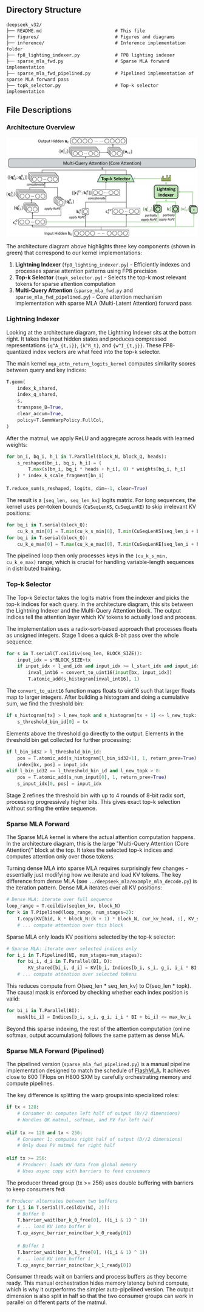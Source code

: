 ## Directory Structure

```
deepseek_v32/
├── README.md                           # This file
├── figures/                            # Figures and diagrams
├── inference/                          # Inference implementation folder
├── fp8_lighting_indexer.py             # FP8 lighting indexer
├── sparse_mla_fwd.py                   # Sparse MLA forward implementation
├── sparse_mla_fwd_pipelined.py         # Pipelined implementation of sparse MLA forward pass
├── topk_selector.py                    # Top-k selector implementation
```

## File Descriptions

### Architecture Overview

![DeepSeek V3.2 Architecture](./figures/v32_arch.png)

The architecture diagram above highlights three key components (shown in green) that correspond to our kernel implementations:

1. **Lightning Indexer** (`fp8_lighting_indexer.py`) - Efficiently indexes and processes sparse attention patterns using FP8 precision
2. **Top-k Selector** (`topk_selector.py`) - Selects the top-k most relevant tokens for sparse attention computation
3. **Multi-Query Attention** (`sparse_mla_fwd.py` and `sparse_mla_fwd_pipelined.py`) - Core attention mechanism implementation with sparse MLA (Multi-Latent Attention) forward pass

### Lightning Indexer

Looking at the architecture diagram, the Lightning Indexer sits at the bottom right. It takes the input hidden states and produces compressed representations `{q^A_{t,i}}`, `{k^R_t}`, and `{w^I_{t,j}}`. These FP8-quantized index vectors are what feed into the top-k selector.

The main kernel `mqa_attn_return_logits_kernel` computes similarity scores between query and key indices:

```python
T.gemm(
    index_k_shared,
    index_q_shared,
    s,
    transpose_B=True,
    clear_accum=True,
    policy=T.GemmWarpPolicy.FullCol,
)
```

After the matmul, we apply ReLU and aggregate across heads with learned weights:

```python
for bn_i, bq_i, h_i in T.Parallel(block_N, block_Q, heads):
    s_reshaped[bn_i, bq_i, h_i] = (
        T.max(s[bn_i, bq_i * heads + h_i], 0) * weights[bq_i, h_i]
    ) * index_k_scale_fragment[bn_i]

T.reduce_sum(s_reshaped, logits, dim=-1, clear=True)
```

The result is a `[seq_len, seq_len_kv]` logits matrix. For long sequences, the kernel uses per-token bounds (`CuSeqLenKS`, `CuSeqLenKE`) to skip irrelevant KV positions:

```python
for bq_i in T.serial(block_Q):
    cu_k_s_min[0] = T.min(cu_k_s_min[0], T.min(CuSeqLenKS[seq_len_i + bq_i], seq_len_kv))
for bq_i in T.serial(block_Q):
    cu_k_e_max[0] = T.max(cu_k_e_max[0], T.min(CuSeqLenKE[seq_len_i + bq_i], seq_len_kv))
```

The pipelined loop then only processes keys in the `[cu_k_s_min, cu_k_e_max)` range, which is crucial for handling variable-length sequences in distributed training.

### Top-k Selector

The Top-k Selector takes the logits matrix from the indexer and picks the top-k indices for each query. In the architecture diagram, this sits between the Lightning Indexer and the Multi-Query Attention block. The output indices tell the attention layer which KV tokens to actually load and process.

The implementation uses a radix-sort-based approach that processes floats as unsigned integers. Stage 1 does a quick 8-bit pass over the whole sequence:

```python
for s in T.serial(T.ceildiv(seq_len, BLOCK_SIZE)):
    input_idx = s*BLOCK_SIZE+tx
    if input_idx < l_end_idx and input_idx >= l_start_idx and input_idx < seq_len:
        inval_int16 = convert_to_uint16(input[bx, input_idx])
        T.atomic_add(s_histogram[inval_int16], 1)
```

The `convert_to_uint16` function maps floats to uint16 such that larger floats map to larger integers. After building a histogram and doing a cumulative sum, we find the threshold bin:

```python
if s_histogram[tx] > l_new_topk and s_histogram[tx + 1] <= l_new_topk:
    s_threshold_bin_id[0] = tx
```

Elements above the threshold go directly to the output. Elements in the threshold bin get collected for further processing:

```python
if l_bin_id32 > l_threshold_bin_id:
    pos = T.atomic_add(s_histogram[l_bin_id32+1], 1, return_prev=True)
    index[bx, pos] = input_idx
elif l_bin_id32 == l_threshold_bin_id and l_new_topk > 0:
    pos = T.atomic_add(s_num_input[0], 1, return_prev=True)
    s_input_idx[0, pos] = input_idx
```

Stage 2 refines the threshold bin with up to 4 rounds of 8-bit radix sort, processing progressively higher bits. This gives exact top-k selection without sorting the entire sequence.

### Sparse MLA Forward

The Sparse MLA kernel is where the actual attention computation happens. In the architecture diagram, this is the large "Multi-Query Attention (Core Attention)" block at the top. It takes the selected top-k indices and computes attention only over those tokens.

Turning dense MLA into sparse MLA requires surprisingly few changes - essentially just modifying how we iterate and load KV tokens. The key difference from dense MLA (see `../deepseek_mla/example_mla_decode.py`) is the iteration pattern. Dense MLA iterates over all KV positions:

```python
# Dense MLA: iterate over full sequence
loop_range = T.ceildiv(seqlen_kv, block_N)
for k in T.Pipelined(loop_range, num_stages=2):
    T.copy(KV[bid, k * block_N:(k + 1) * block_N, cur_kv_head, :], KV_shared)
    # ... compute attention over this block
```

Sparse MLA only loads KV positions selected by the top-k selector:

```python
# Sparse MLA: iterate over selected indices only
for i_i in T.Pipelined(NI, num_stages=num_stages):
    for bi_i, d_i in T.Parallel(BI, D):
        KV_shared[bi_i, d_i] = KV[b_i, Indices[b_i, s_i, g_i, i_i * BI + bi_i], g_i, d_i]
    # ... compute attention over selected tokens
```

This reduces compute from O(seq_len * seq_len_kv) to O(seq_len * topk). The causal mask is enforced by checking whether each index position is valid:

```python
for bi_i in T.Parallel(BI):
    mask[bi_i] = Indices[b_i, s_i, g_i, i_i * BI + bi_i] <= max_kv_i
```

Beyond this sparse indexing, the rest of the attention computation (online softmax, output accumulation) follows the same pattern as dense MLA.

### Sparse MLA Forward (Pipelined)

The pipelined version (`sparse_mla_fwd_pipelined.py`) is a manual pipeline implementation designed to match the schedule of [FlashMLA](https://github.com/deepseek-ai/FlashMLA/blob/main/csrc/sm90/prefill/sparse/fwd.cu). It achieves close to 600 TFlops on H800 SXM by carefully orchestrating memory and compute pipelines.

The key difference is splitting the warp groups into specialized roles:

```python
if tx < 128:
    # Consumer 0: computes left half of output (D//2 dimensions)
    # Handles QK matmul, softmax, and PV for left half

elif tx >= 128 and tx < 256:
    # Consumer 1: computes right half of output (D//2 dimensions)
    # Only does PV matmul for right half

elif tx >= 256:
    # Producer: loads KV data from global memory
    # Uses async copy with barriers to feed consumers
```

The producer thread group (tx >= 256) uses double buffering with barriers to keep consumers fed:

```python
# Producer alternates between two buffers
for i_i in T.serial(T.ceildiv(NI, 2)):
    # Buffer 0
    T.barrier_wait(bar_k_0_free[0], ((i_i & 1) ^ 1))
    # ... load KV into buffer 0
    T.cp_async_barrier_noinc(bar_k_0_ready[0])

    # Buffer 1
    T.barrier_wait(bar_k_1_free[0], ((i_i & 1) ^ 1))
    # ... load KV into buffer 1
    T.cp_async_barrier_noinc(bar_k_1_ready[0])
```

Consumer threads wait on barriers and process buffers as they become ready. This manual orchestration hides memory latency behind compute, which is why it outperforms the simpler auto-pipelined version. The output dimension is also split in half so that the two consumer groups can work in parallel on different parts of the matmul.
